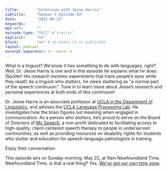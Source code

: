 ```yaml
---
title:        "Interview with Jesse Harris"
subtitle:     "Season 3 Episode 03"
date:         "2022-05-22"
keywords:
mp3-url:      ""
episode-type: "full" #"trailer"
explicit:     "no"
block:        "no" # no means it is published
layout: podcast
excerpt_separator: <!--more-->
---
```

What is a linguist? We know it has something to do with languages, right? Well, Dr. Jesse Harris is one and in this episode he explains what he does. (Spoiler! His research involves experiments that track people’s eyes while they read!) As a linguist who stutters, he views stuttering as "a normal part of the speech continuum". Tune in to learn more about Jesse’s research and personal experiences at both ends of this continuum!

Dr. Jesse Harris is an associate professor at [UCLA in the Department of Linguistics](https://linguistics.ucla.edu/person/jesse-harris/), and advises the [UCLA Language Processing Lab](http://processing.linguistics.ucla.edu/). He investigates how the brain figures out meaning when engaged in communication. As a person who stutters, he’s proud to serve on the Board of Directors of [My Speech](https://myspeechapp.org/), a non-profit dedicated to facilitating access to high-quality, client-centered speech therapy to people in underserved communities, as well as providing resources on disability rights for students who stutter and education for speech-language pathologists in training.

Enjoy their conversation.

This episode airs on Sunday morning, May 22, at 9am Newfoundland Time. Newfoundland Time, is that a real thing? Yes. [We've got our own time zone](https://www.timeanddate.com/worldclock/canada/st-johns).
